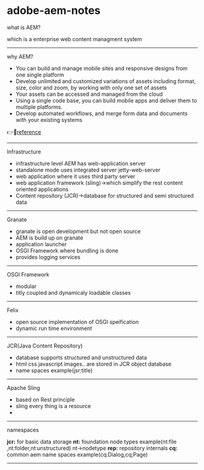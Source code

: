 # adobe-aem-notes

what is AEM?

which is a enterprise web content managment system

---

why AEM?

 - You can build and manage mobile sites and responsive designs from one single platform
 - Develop unlimited and customized variations of assets including format, size, color and zoom, by working with only one set of assets
 - Your assets can be accessed and managed from the cloud
 - Using a single code base, you can build mobile apps and deliver them to multiple platforms.
 - Develop automated workflows, and merge form data and documents with your existing systems

:point_right::mag_right:[reference](https://blog.3sharecorp.com/why-adobe-experience-manager-aem-for-your-web-content-management-system)

---

Infrastructure
- infrastructure level AEM has web-application server
- standalone mode uses integrated server jetty-web-server
- web application where it uses third party server
- web application framework (sling)->which simplify the rest content oriented applications
- Content repository (JCR)->database for structured and semi structured data

---

Granate
- granate is open development but not open source
- AEM is build up on granate
- application launcher
- OSGI Framework where bundling is done
- provides logging services 

---

OSGI Framework
- modular 
- titly coupled and dynamicaly loadable classes 

---

Felix
- open source implementation of OSGI speification
- dynamic run time environment

---

JCR(Java Content Repository)
- database supports structured and unstructured data 
- html css javascript images.. are stored in JCR object database
- name spaces example(jsr:title)

---

Apache Sling
- based on Rest principle
- sling every thing is a resource
- 

---

namespaces

**jcr:** for basic data storage
**nt:** foundation node types  example(nt:file ,nt:folder,nt:unstructured) nt->nodetype
**rep:** repository internals
**cq:** common aem name spaces example(cq:Dialog,cq;Page)

---





